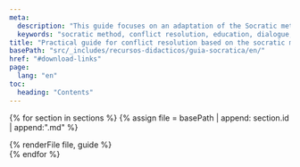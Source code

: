 ```yaml
---
meta:
  description: "This guide focuses on an adaptation of the Socratic method to be applied in various contexts. Developed by the Irene Project."
  keywords: "socratic method, conflict resolution, education, dialogue, practical guide, irene project, classical literature"
title: "Practical guide for conflict resolution based on the socratic method"
basePath: "src/_includes/recursos-didacticos/guia-socratica/en/"
href: "#download-links"
page:
  lang: "en"
toc:
  heading: "Contents"
---
```


{% for section in sections %}
{% assign file = basePath | append: section.id | append:".md" %}
<section id="{{ section.id }}">
  {% renderFile file, guide %}
</section>
{% endfor %}